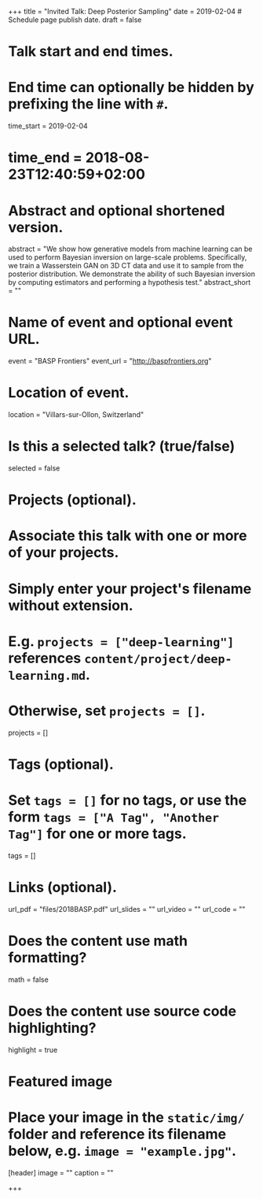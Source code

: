 +++
title = "Invited Talk: Deep Posterior Sampling"
date = 2019-02-04  # Schedule page publish date.
draft = false

# Talk start and end times.
#   End time can optionally be hidden by prefixing the line with `#`.
time_start = 2019-02-04
# time_end = 2018-08-23T12:40:59+02:00

# Abstract and optional shortened version.
abstract = "We show how generative models from machine learning can be used to perform Bayesian inversion on large-scale problems. Specifically, we train a Wasserstein GAN on 3D CT data and use it to sample from the posterior distribution. We demonstrate the ability of such Bayesian inversion by computing estimators and performing a hypothesis test."
abstract_short = ""

# Name of event and optional event URL.
event = "BASP Frontiers"
event_url = "http://baspfrontiers.org"

# Location of event.
location = "Villars-sur-Ollon, Switzerland"

# Is this a selected talk? (true/false)
selected = false

# Projects (optional).
#   Associate this talk with one or more of your projects.
#   Simply enter your project's filename without extension.
#   E.g. `projects = ["deep-learning"]` references `content/project/deep-learning.md`.
#   Otherwise, set `projects = []`.
projects = []

# Tags (optional).
#   Set `tags = []` for no tags, or use the form `tags = ["A Tag", "Another Tag"]` for one or more tags.
tags = []

# Links (optional).
url_pdf = "files/2018BASP.pdf"
url_slides = ""
url_video = ""
url_code = ""

# Does the content use math formatting?
math = false

# Does the content use source code highlighting?
highlight = true

# Featured image
# Place your image in the `static/img/` folder and reference its filename below, e.g. `image = "example.jpg"`.
[header]
image = ""
caption = ""

+++

